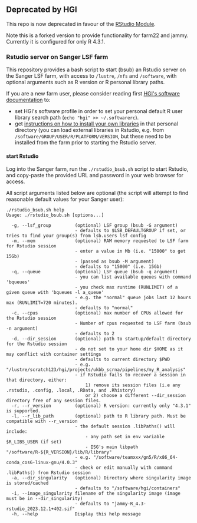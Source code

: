## Deprecated by HGI

This repo is now deprecated in favour of the [RStudio Module](https://hgi-projects.pages.internal.sanger.ac.uk/documentation/docs/how-to-guides/rstudio/).

Note this is a forked version to provide functionality for farm22 and jammy. Currently it is configured for only R 4.3.1.  

### Rstudio server on Sanger LSF farm


  
This repository provides a bash script to start (bsub) an Rstudio server on the Sanger LSF farm, with access to `/lustre`, `/nfs` and `/software`, with optional arguments such as R version or R personal library paths.

If you are a new farm user, please consider reading first [HGI's software documentation](https://confluence.sanger.ac.uk/display/HGI/Software+on+the+Farm) to:
- set HGI's software profile in order to set your personal default R user library search path (`echo "hgi" >> ~/.softwarerc`).
- get [instructions on how to install your own libraries](https://confluence.sanger.ac.uk/display/HGI/Software+on+the+Farm#SoftwareontheFarm-CustomRLibraries) in that personal directory (you can load external libraries in Rstudio, e.g. from `/software/GROUP/USER/R/PLATFORM/VERSION`, but these need to be installed from the farm prior to starting the Rstudio server.


#### start Rstudio

Log into the Sanger farm, run the `./rstudio_bsub.sh` script to start Rstudio, and copy-paste the provided URL and password in your web browser for access.
  
All script arguments listed below are optional (the script will attempt to find reasonable default values for your Sanger user):

```
./rstudio_bsub.sh help
Usage: ./rstudio_bsub.sh [options...]

  -g, --lsf_group         (optional) LSF group (bsub -G argument)
                          - defaults to $LSB_DEFAULTGROUP if set, or tries to find your group(s) from lsb.users lsf config
  -m, --mem               (optional) RAM memory requested to LSF farm for Rstudio session
                          - enter a value in Mb (i.e. "15000" to get 15Gb)
                          - (passed as bsub -M argument)
                          - defaults to "15000" (i.e. 15Gb)
  -q, --queue             (optional) LSF queue (bsub -q argument)
                          - you can list available queues with command 'bqueues'
                          - you check max runtime (RUNLIMIT) of a given queue with 'bqueues -l a_queue'
                          - e.g. the "normal" queue jobs last 12 hours max (RUNLIMIT=720 minutes).
                          - defaults to "normal"
  -c, --cpus              (optional) max number of CPUs allowed for the Rstudio session
                          - Number of cpus requested to LSF farm (bsub -n argument)
                          - defaults to 2
  -d, --dir_session       (optional) path to startup/default directory for the Rstudio session
                          - do not set to your home dir $HOME as it may conflict with container settings
                          - defaults to current directory $PWD
                          - e.g. "/lustre/scratch123/hgi/projects/ukbb_scrna/pipelines/my_R_analysis"
                          - if Rstudio fails to recover a session in that directory, either:
                              1) remove its session files (i.e any .rstudio, .config, .local, .RData, and .Rhistory)
                              or 2) choose a different --dir_session directory free of any session files.
  -r, --r_version         (optional) R version: currently only "4.3.1" is supported.
  -l, --r_lib_path        (optional) path to R library path. Must be compatible with --r_version
                          - the default session .libPaths() will include: 
                              - any path set in env variable $R_LIBS_USER (if set)
                              - ISG's main libpath "/software/R-${R_VERSION}/lib/R/library"
                          - e.g. "/software/teamxxx/gn5/R/x86_64-conda_cos6-linux-gnu/4.0.3"
                          - check or edit manually with command .libPaths() from Rstudio session
  -a, --dir_singularity   (optional) Directory where singularity image is stored/cached
                          - defaults to "/software/hgi/containers"
  -i, --image_singularity filename of the singularity image (image must be in --dir_singularity)
                          - defaults to "jammy-R_4.3-rstudio_2023.12.1+402.sif"
  -h, --help              Display this help message
```
